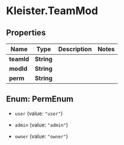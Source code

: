 # Kleister.TeamMod

## Properties

Name | Type | Description | Notes
------------ | ------------- | ------------- | -------------
**teamId** | **String** |  | 
**modId** | **String** |  | 
**perm** | **String** |  | 



## Enum: PermEnum


* `user` (value: `"user"`)

* `admin` (value: `"admin"`)

* `owner` (value: `"owner"`)




